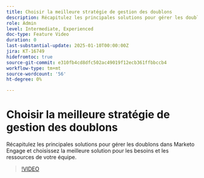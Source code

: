 ```yaml
---
title: Choisir la meilleure stratégie de gestion des doublons
description: Récapitulez les principales solutions pour gérer les doublons dans Marketo Engage et choisissez la meilleure solution pour les besoins et les ressources de votre équipe.
role: Admin
level: Intermediate, Experienced
doc-type: Feature Video
duration: 0
last-substantial-update: 2025-01-10T00:00:00Z
jira: KT-16749
hidefromtoc: true
source-git-commit: e310fb4cd8dfc502ac49019f12ecb361ffbbccb4
workflow-type: tm+mt
source-wordcount: '56'
ht-degree: 0%

---
```



# Choisir la meilleure stratégie de gestion des doublons

Récapitulez les principales solutions pour gérer les doublons dans Marketo Engage et choisissez la meilleure solution pour les besoins et les ressources de votre équipe.

>[!VIDEO](https://video.tv.adobe.com/v/3436642/?learn=on&enablevpops&captions=fre_fr)
